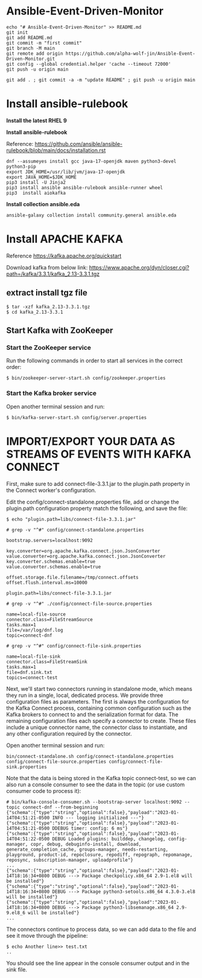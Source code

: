 # Ansible-Event-Driven-Monitor

```
echo "# Ansible-Event-Driven-Monitor" >> README.md
git init
git add README.md
git commit -m "first commit"
git branch -M main
git remote add origin https://github.com/alpha-wolf-jin/Ansible-Event-Driven-Monitor.git
git config --global credential.helper 'cache --timeout 72000'
git push -u origin main

git add . ; git commit -a -m "update README" ; git push -u origin main
```

# Install ansible-rulebook

**Install the latest RHEL 9**

**Install ansible-rulebook**

Reference: https://github.com/ansible/ansible-rulebook/blob/main/docs/installation.rst

```
dnf --assumeyes install gcc java-17-openjdk maven python3-devel python3-pip
export JDK_HOME=/usr/lib/jvm/java-17-openjdk
export JAVA_HOME=$JDK_HOME
pip3 install -U Jinja2
pip3 install ansible ansible-rulebook ansible-runner wheel
pip3  install aiokafka
```

**Install collection ansible.eda**

```
ansible-galaxy collection install community.general ansible.eda
```

# Install APACHE KAFKA

Reference https://kafka.apache.org/quickstart

Download kafka from below link:
https://www.apache.org/dyn/closer.cgi?path=/kafka/3.3.1/kafka_2.13-3.3.1.tgz

## extract install tgz file
```
$ tar -xzf kafka_2.13-3.3.1.tgz
$ cd kafka_2.13-3.3.1
```

## Start Kafka with ZooKeeper
### Start the ZooKeeper service
Run the following commands in order to start all services in the correct order:
```
$ bin/zookeeper-server-start.sh config/zookeeper.properties
```

### Start the Kafka broker service
Open another terminal session and run:
```
$ bin/kafka-server-start.sh config/server.properties
```

# IMPORT/EXPORT YOUR DATA AS STREAMS OF EVENTS WITH KAFKA CONNECT

First, make sure to add connect-file-3.3.1.jar to the plugin.path property in the Connect worker's configuration.

Edit the config/connect-standalone.properties file, add or change the plugin.path configuration property match the following, and save the file:
```
$ echo "plugin.path=libs/connect-file-3.3.1.jar"

# grep -v "^#" config/connect-standalone.properties

bootstrap.servers=localhost:9092

key.converter=org.apache.kafka.connect.json.JsonConverter
value.converter=org.apache.kafka.connect.json.JsonConverter
key.converter.schemas.enable=true
value.converter.schemas.enable=true

offset.storage.file.filename=/tmp/connect.offsets
offset.flush.interval.ms=10000

plugin.path=libs/connect-file-3.3.1.jar
```


```
# grep -v "^#" ./config/connect-file-source.properties 

name=local-file-source
connector.class=FileStreamSource
tasks.max=1
file=/var/log/dnf.log
topic=connect-dnf
```

```
# grep -v "^#" config/connect-file-sink.properties 

name=local-file-sink
connector.class=FileStreamSink
tasks.max=1
file=dnf.sink.txt
topics=connect-test
```

Next, we'll start two connectors running in standalone mode, which means they run in a single, local, dedicated process. We provide three configuration files as parameters. The first is always the configuration for the Kafka Connect process, containing common configuration such as the Kafka brokers to connect to and the serialization format for data. The remaining configuration files each specify a connector to create. These files include a unique connector name, the connector class to instantiate, and any other configuration required by the connector.

Open another terminal session and run:
```
bin/connect-standalone.sh config/connect-standalone.properties config/connect-file-source.properties config/connect-file-sink.properties
```

Note that the data is being stored in the Kafka topic connect-test, so we can also run a console consumer to see the data in the topic (or use custom consumer code to process it):
```
# bin/kafka-console-consumer.sh --bootstrap-server localhost:9092 --topic connect-dnf --from-beginning
{"schema":{"type":"string","optional":false},"payload":"2023-01-14T04:51:21-0500 INFO --- logging initialized ---"}
{"schema":{"type":"string","optional":false},"payload":"2023-01-14T04:51:21-0500 DDEBUG timer: config: 6 ms"}
{"schema":{"type":"string","optional":false},"payload":"2023-01-14T04:51:22-0500 DEBUG Loaded plugins: builddep, changelog, config-manager, copr, debug, debuginfo-install, download, generate_completion_cache, groups-manager, needs-restarting, playground, product-id, repoclosure, repodiff, repograph, repomanage, reposync, subscription-manager, uploadprofile"}
...
{"schema":{"type":"string","optional":false},"payload":"2023-01-14T18:16:34+0800 DEBUG ---> Package checkpolicy.x86_64 2.9-1.el8 will be installed"}
{"schema":{"type":"string","optional":false},"payload":"2023-01-14T18:16:34+0800 DEBUG ---> Package python3-setools.x86_64 4.3.0-3.el8 will be installed"}
{"schema":{"type":"string","optional":false},"payload":"2023-01-14T18:16:34+0800 DEBUG ---> Package python3-libsemanage.x86_64 2.9-9.el8_6 will be installed"}
...
```

The connectors continue to process data, so we can add data to the file and see it move through the pipeline:

```
$ echo Another line>> test.txt
..
```

You should see the line appear in the console consumer output and in the sink file.


